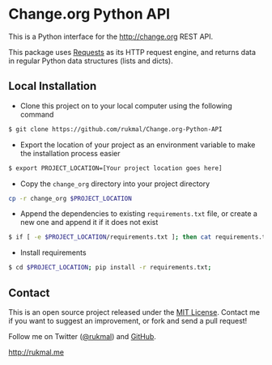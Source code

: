 # Change.org Python API

This is a Python interface for the http://change.org REST API.

This package uses [Requests](http://docs.python-requests.org/en/latest/) as its HTTP request engine, and returns data in regular Python data structures (lists and dicts).

## Local Installation

- Clone this project on to your local computer using the following command
```bash
$ git clone https://github.com/rukmal/Change.org-Python-API
```
- Export the location of your project as an environment variable to make the installation process easier
```bash
$ export PROJECT_LOCATION=[Your project location goes here]
```
- Copy the ```change_org``` directory into your project directory
```bash
cp -r change_org $PROJECT_LOCATION
```
- Append the dependencies to existing ```requirements.txt``` file, or create a new one and append it if it does not exist
```bash
$ if [ -e $PROJECT_LOCATION/requirements.txt ]; then cat requirements.txt >> $PROJECT_LOCATION/requirements.txt; else cp requirements.txt $PROJECT_LOCATION; fi;
```
- Install requirements
```bash
$ cd $PROJECT_LOCATION; pip install -r requirements.txt;
```

## Contact

This is an open source project released under the [MIT License](LICENSE). Contact me if you want to suggest an improvement, or fork and send a pull request!

Follow me on Twitter ([@rukmal](http://twitter.com/rukmal_w)) and [GitHub](http://github.com/rukmal).

http://rukmal.me
